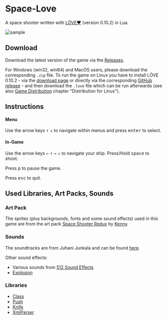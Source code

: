 # Space-Love
A space shooter written with [LÖVE❤](https://love2d.org/) (version 0.10.2) in Lua.

![sample](assets/space-love_demo-v4.gif)

## Download
Download the latest version of the game via the [Releases](https://github.com/RafaelWO/space-love/releases). 

For Windows (win32, win64) and MacOS users, please download the corresponding `.zip` file. To run the game on Linux you have to install LÖVE 0.10.2 - via the [download page](https://love2d.org/#download) or directly via the corresponding [GitHub release](https://github.com/love2d/love/releases/tag/0.10.2) - and then download the `.love` file which can be run afterwards (see also [Game Distribution](https://love2d.org/wiki/Game_Distribution) chapter "Distribution for Linux").

## Instructions
#### Menu
Use the arrow keys <kbd>&uarr;</kbd> <kbd>&darr;</kbd> to navigate within menus and press <kbd>enter</kbd> to select.

#### In-Game
Use the arrow keys <kbd>&larr;</kbd> <kbd>&uarr;</kbd> <kbd>&rarr;</kbd> <kbd>&darr;</kbd> to navigate your ship. Press/Hold <kbd>space</kbd> to shoot.

Press <kbd>p</kbd> to pause the game.

Press <kbd>esc</kbd> to quit.

## Used Libraries, Art Packs, Sounds
### Art Pack
The sprites (plus backgrounds, fonts and some sound effects) used in this game are from the art pack [Space Shooter Redux](https://opengameart.org/content/space-shooter-redux) by [Kenny](www.kenney.nl).


### Sounds
The soundtracks are from Juhani Junkala and can be found [here](https://opengameart.org/content/5-chiptunes-action).

Other sound effects:
- Various sounds from [512 Sound Effects](https://opengameart.org/content/512-sound-effects-8-bit-style)
- [Explosion](https://opengameart.org/content/explosion-0)

### Libraries
 * [Class](https://github.com/vrld/hump)
 * [Push](https://github.com/Ulydev/push)
 * [Knife](https://github.com/airstruck/knife)
 * [XmlParser](https://github.com/jonathanpoelen/xmlparser)